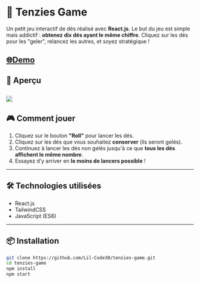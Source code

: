 # 🎲 Tenzies Game

Un petit jeu interactif de dés réalisé avec **React.js**. Le but du jeu est simple mais addictif : **obtenez dix dés ayant le même chiffre**. Cliquez sur les dés pour les "geler", relancez les autres, et soyez stratégique !

## [🌐Demo](https://vercel.com/lil-code30s-projects/tenzies-game)

## 🚀 Aperçu

## <img src="public/tenzies-game.gif"/>

## 🎮 Comment jouer

1. Cliquez sur le bouton **"Roll"** pour lancer les dés.
2. Cliquez sur les dés que vous souhaitez **conserver** (ils seront gelés).
3. Continuez à lancer les dés non gelés jusqu'à ce que **tous les dés affichent le même nombre**.
4. Essayez d’y arriver en **le moins de lancers possible** !

---

## 🛠️ Technologies utilisées

- React.js
- TailwindCSS
- JavaScript (ES6)

---

## 📦 Installation

```bash
git clone https://github.com/Lil-Code30/tenzies-game.git
cd tenzies-game
npm install
npm start
```
